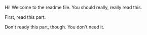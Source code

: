 Hi!  Welcome to the readme file.  You should really, really read this.  

First, read this part.  

Don't ready this part, though.  You don't need it.  